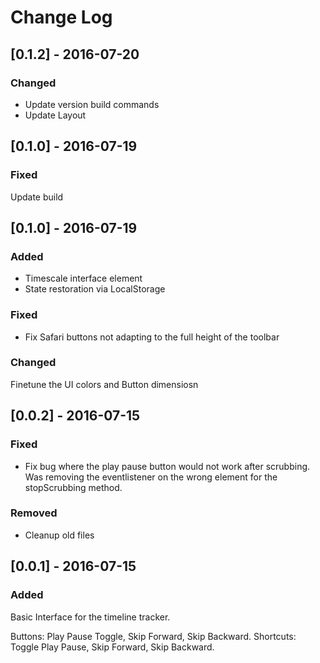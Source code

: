 # Change Log

## [0.1.2] - 2016-07-20
### Changed
- Update version build commands
- Update Layout

## [0.1.0] - 2016-07-19
### Fixed
Update build

## [0.1.0] - 2016-07-19
### Added
- Timescale interface element
- State restoration via LocalStorage

### Fixed
- Fix Safari buttons not adapting to the full height of the toolbar

### Changed
Finetune the UI colors and Button dimensiosn

## [0.0.2] - 2016-07-15
### Fixed
- Fix bug where the play pause button would not work after scrubbing.
  Was removing the eventlistener on the wrong element for the stopScrubbing method.

### Removed
- Cleanup old files

## [0.0.1] - 2016-07-15
### Added
Basic Interface for the timeline tracker.

Buttons: Play Pause Toggle, Skip Forward, Skip Backward.
Shortcuts: Toggle Play Pause, Skip Forward, Skip Backward.
